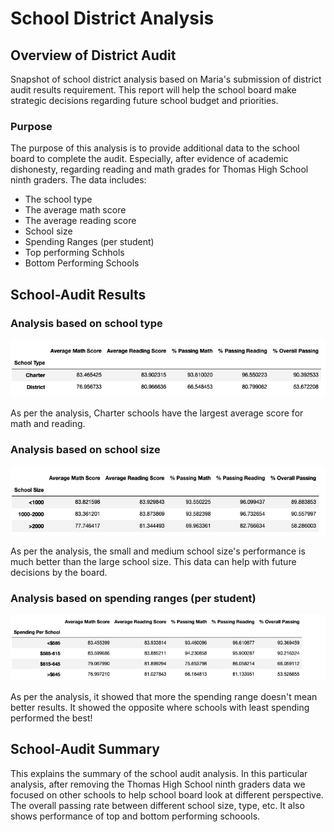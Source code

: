 # School District Analysis

## Overview of District Audit
Snapshot of school district analysis based on Maria's submission of district audit results requirement. This report will help the school board make strategic decisions regarding future school budget and priorities.

### Purpose
The purpose of this analysis is to provide additional data to the school board to complete the audit. Especially, after evidence of academic dishonesty, regarding  reading and math grades for Thomas High School ninth graders. The data includes: 
- The school type
- The average math score
- The average reading score
- School size
- Spending Ranges (per student)
- Top performing Schhols
- Bottom Performing Schools

## School-Audit Results
### Analysis based on school type 
![plot](Resources/School_Type.png) 

As per the analysis, Charter schools have the largest average score for math and reading.  

### Analysis based on school size
![plot](Resources/School_Size.png) 

As per the analysis, the small and medium school size's performance is much better than the large school size. This data can help with future decisions by the board. 

### Analysis based on spending ranges (per student)
![plot](Resources/Spending_Per_School.png) 

As per the analysis, it showed that more the spending range doesn't mean better results. It showed the opposite where schools with least spending performed the best!

## School-Audit Summary

This explains the summary of the school audit analysis. In this particular analysis, after removing the Thomas High School ninth graders data we focused on other schools to help school board look at different perspective. The overall passing rate between different school size, type, etc. It also shows performance of top and bottom performing schoools.

